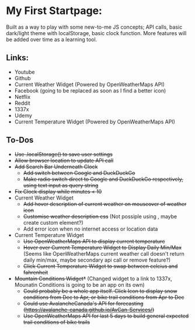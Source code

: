 # My First Startpage:

Built as a way to play with some new-to-me JS concepts; API calls, basic dark/light theme with localStorage, basic clock function. More features will be added over time as a learning tool.

## Links:

 - Youtube
 - Github
 - Current Weather Widget (Powered by OpenWeatherMaps API)
 - Facebook (going to be replaced as soon as I find a better icon)
 - Netflix
 - Reddit
 - 1337x
 - Udemy
 - Current Temperature Widget (Powered by OpenWeatherMaps API)

## To-Dos

 - ~~Use .localStorage() to save user settings~~
 - ~~Allow browser location to update API call~~
 - ~~Add Search Bar Underneath Clock~~
	- ~~Add switch between Google and DuckDuckGo~~
	- ~~Make radio switch direct to Google and DuckDuckGo respectively, using text input as query string~~
 - ~~Fix Clock display while minutes < 10~~
 - Current Weather Widget
 	- ~~Add hover description of current weather on mouseover of weather icon~~
	- ~~Customise weather description css~~ (Not possiple using <span>, maybe create custom element?)
	- Add error icon when no internet access or location data
 - Current Temperature Widget
	- ~~Use OpenWeatherMaps API to display current temperature~~
	- ~~Hover over Current Temperature Widget to Display Daily Min/Max~~ (Seems like OpenWeatherMaps current weather call doesn't return daily min/max, maybe secondary api call or remove feature?)
	- ~~Click Current Temperature Widget to swap between celcius and fahrenheit~~
 - ~~Mountain Conditions Widget*~~ (Changed widget to a link to 1337x, Mounatin Conditions is going to be an app on its own)
	- ~~Could probably be a whole app itself. Click Icon to display snow conditions from Dec to Apr, or bike trail conditions from Apr to Dec~~
	- ~~Could use AvalancheCanada's API for forecasting (https://avalanche-canada.github.io/AvCan-Services/)~~
	- ~~Use OpenWeatherMaps API for last 5 days to build general expected trail conditions of bike trails~~



